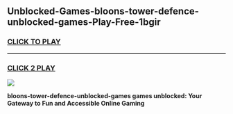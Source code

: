
## Unblocked-Games-bloons-tower-defence-unblocked-games-Play-Free-1bgir
<h3>
<a href="https://premium76.site?title=bloons-tower-defence-unblocked-games&ref=18A">CLICK TO PLAY</a></h3>
<hr>

<h3>
<a href="https://premium76.site?title=bloons-tower-defence-unblocked-games&ref=18A">CLICK 2 PLAY</a>
  
</h3>

<a href="https://premium76.site?title=bloons-tower-defence-unblocked-games&ref=18A"><img src="https://clearcache.store/games.png"></a>


**bloons-tower-defence-unblocked-games games unblocked: Your Gateway to Fun and Accessible Online Gaming**

